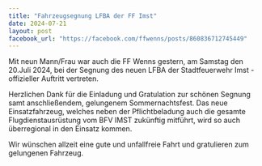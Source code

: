 ```yaml
---
title: "Fahrzeugsegnung LFBA der FF Imst"
date: 2024-07-21
layout: post
facebook_url: "https://facebook.com/ffwenns/posts/860836712745449"
---
```


Mit neun Mann/Frau war auch die FF Wenns gestern, am Samstag den 20.Juli 2024, bei der Segnung des neuen LFBA der Stadtfeuerwehr Imst - offizieller Auftritt vertreten.

Herzlichen Dank für die Einladung und Gratulation zur schönen Segnung samt anschließendem, gelungenem Sommernachtsfest. Das neue Einsatzfahrzeug, welches neben der Pflichtbeladung auch die gesamte Flugdienstausrüstung vom BFV IMST zukünftig mitführt, wird so auch überregional in den Einsatz kommen.

Wir wünschen allzeit eine gute und unfallfreie Fahrt und gratulieren zum gelungenen Fahrzeug.